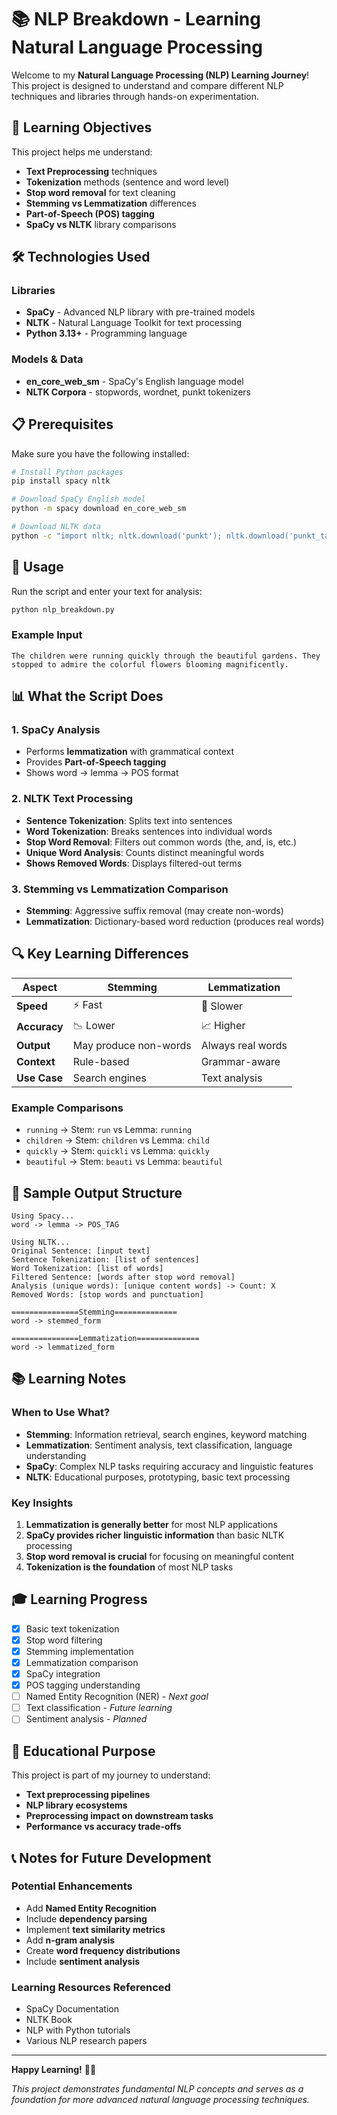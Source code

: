 # 📚 NLP Breakdown - Learning Natural Language Processing

Welcome to my **Natural Language Processing (NLP) Learning Journey**! This project is designed to understand and compare different NLP techniques and libraries through hands-on experimentation.

## 🎯 Learning Objectives

This project helps me understand:

- **Text Preprocessing** techniques
- **Tokenization** methods (sentence and word level)
- **Stop word removal** for text cleaning
- **Stemming vs Lemmatization** differences
- **Part-of-Speech (POS) tagging**
- **SpaCy vs NLTK** library comparisons

## 🛠️ Technologies Used

### Libraries

- **SpaCy** - Advanced NLP library with pre-trained models
- **NLTK** - Natural Language Toolkit for text processing
- **Python 3.13+** - Programming language

### Models & Data

- **en_core_web_sm** - SpaCy's English language model
- **NLTK Corpora** - stopwords, wordnet, punkt tokenizers

## 📋 Prerequisites

Make sure you have the following installed:

```bash
# Install Python packages
pip install spacy nltk

# Download SpaCy English model
python -m spacy download en_core_web_sm

# Download NLTK data
python -c "import nltk; nltk.download('punkt'); nltk.download('punkt_tab'); nltk.download('stopwords'); nltk.download('wordnet')"
```

## 🚀 Usage

Run the script and enter your text for analysis:

```bash
python nlp_breakdown.py
```

### Example Input

```
The children were running quickly through the beautiful gardens. They stopped to admire the colorful flowers blooming magnificently.
```

## 📊 What the Script Does

### 1. **SpaCy Analysis**

- Performs **lemmatization** with grammatical context
- Provides **Part-of-Speech tagging**
- Shows word → lemma → POS format

### 2. **NLTK Text Processing**

- **Sentence Tokenization**: Splits text into sentences
- **Word Tokenization**: Breaks sentences into individual words
- **Stop Word Removal**: Filters out common words (the, and, is, etc.)
- **Unique Word Analysis**: Counts distinct meaningful words
- **Shows Removed Words**: Displays filtered-out terms

### 3. **Stemming vs Lemmatization Comparison**

- **Stemming**: Aggressive suffix removal (may create non-words)
- **Lemmatization**: Dictionary-based word reduction (produces real words)

## 🔍 Key Learning Differences

| Aspect       | Stemming              | Lemmatization     |
| ------------ | --------------------- | ----------------- |
| **Speed**    | ⚡ Fast               | 🐌 Slower         |
| **Accuracy** | 📉 Lower              | 📈 Higher         |
| **Output**   | May produce non-words | Always real words |
| **Context**  | Rule-based            | Grammar-aware     |
| **Use Case** | Search engines        | Text analysis     |

### Example Comparisons

- `running` → Stem: `run` vs Lemma: `running`
- `children` → Stem: `children` vs Lemma: `child`
- `quickly` → Stem: `quickli` vs Lemma: `quickly`
- `beautiful` → Stem: `beauti` vs Lemma: `beautiful`

## 📝 Sample Output Structure

```
Using Spacy...
word -> lemma -> POS_TAG

Using NLTK...
Original Sentence: [input text]
Sentence Tokenization: [list of sentences]
Word Tokenization: [list of words]
Filtered Sentence: [words after stop word removal]
Analysis (unique words): [unique content words] -> Count: X
Removed Words: [stop words and punctuation]

===============Stemming==============
word -> stemmed_form

===============Lemmatization==============
word -> lemmatized_form
```

## 📚 Learning Notes

### When to Use What?

- **Stemming**: Information retrieval, search engines, keyword matching
- **Lemmatization**: Sentiment analysis, text classification, language understanding
- **SpaCy**: Complex NLP tasks requiring accuracy and linguistic features
- **NLTK**: Educational purposes, prototyping, basic text processing

### Key Insights

1. **Lemmatization is generally better** for most NLP applications
2. **SpaCy provides richer linguistic information** than basic NLTK processing
3. **Stop word removal is crucial** for focusing on meaningful content
4. **Tokenization is the foundation** of most NLP tasks

## 🎓 Learning Progress

- [x] Basic text tokenization
- [x] Stop word filtering
- [x] Stemming implementation
- [x] Lemmatization comparison
- [x] SpaCy integration
- [x] POS tagging understanding
- [ ] Named Entity Recognition (NER) - _Next goal_
- [ ] Text classification - _Future learning_
- [ ] Sentiment analysis - _Planned_

## 🤝 Educational Purpose

This project is part of my journey to understand:

- **Text preprocessing pipelines**
- **NLP library ecosystems**
- **Preprocessing impact on downstream tasks**
- **Performance vs accuracy trade-offs**

## 📞 Notes for Future Development

### Potential Enhancements

- Add **Named Entity Recognition**
- Include **dependency parsing**
- Implement **text similarity metrics**
- Add **n-gram analysis**
- Create **word frequency distributions**
- Include **sentiment analysis**

### Learning Resources Referenced

- SpaCy Documentation
- NLTK Book
- NLP with Python tutorials
- Various NLP research papers

---

**Happy Learning!** 🚀📖

_This project demonstrates fundamental NLP concepts and serves as a foundation for more advanced natural language processing techniques._
